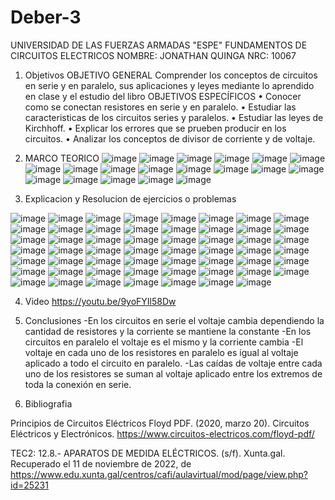 # Deber-3
UNIVERSIDAD DE LAS FUERZAS ARMADAS "ESPE"
FUNDAMENTOS DE CIRCUITOS ELECTRICOS
NOMBRE: JONATHAN QUINGA
NRC: 10067
1. Objetivos
OBJETIVO GENERAL 
Comprender los conceptos de circuitos en serie y en paralelo, sus aplicaciones y leyes mediante lo aprendido en clase y el estudio del libro 
OBJETIVOS ESPECÍFICOS
• Conocer como se conectan resistores en serie y en paralelo. 
• Estudiar las caracteristicas de los circuitos series y paralelos. 
• Estudiar las leyes de Kirchhoff.
• Explicar los errores que se prueben producir en los circuitos. 
• Analizar los conceptos de divisor de corriente y de voltaje.

2. MARCO TEORICO
![image](https://user-images.githubusercontent.com/117744175/204029889-1668f244-cddc-47b1-bc23-26c8022a8ab3.png)
![image](https://user-images.githubusercontent.com/117744175/204030033-30efb23c-caa1-4904-b336-d3120f84eaa2.png)
![image](https://user-images.githubusercontent.com/117744175/204030063-38962dea-cc03-4dd8-92e3-b5ba31a05e5a.png)
![image](https://user-images.githubusercontent.com/117744175/204030090-f5427c34-27c5-4743-984f-febe85ac46c3.png)
![image](https://user-images.githubusercontent.com/117744175/204030128-6bec2e64-f242-4c7f-8344-bcada74d695d.png)
![image](https://user-images.githubusercontent.com/117744175/204030151-ef011d93-e760-4b4d-9dad-36f5139b8347.png)
![image](https://user-images.githubusercontent.com/117744175/204030175-2c757b9a-e0b4-46dc-85f6-0d0a5bc5c572.png)
![image](https://user-images.githubusercontent.com/117744175/204030197-a32ed2bc-e12b-45b3-a0a7-82db04f1c7c7.png)
![image](https://user-images.githubusercontent.com/117744175/204030212-3ae4d374-4f8d-4423-94e8-1459f142b549.png)
![image](https://user-images.githubusercontent.com/117744175/204030225-4aed61ab-cbc7-4b2b-af97-099b8b385b0d.png)
![image](https://user-images.githubusercontent.com/117744175/204030242-ddcb0a7c-cf16-4586-ae2e-4291eeb2e5f5.png)
![image](https://user-images.githubusercontent.com/117744175/204030267-c4696c25-7773-4a2b-ba4b-be0ce5d808f6.png)
![image](https://user-images.githubusercontent.com/117744175/204030283-efda80f3-e4f5-4f66-95d8-e3e0b5c4c0d1.png)
![image](https://user-images.githubusercontent.com/117744175/204030295-308a5e58-5f96-457d-a5b1-23b3f4581a50.png)
![image](https://user-images.githubusercontent.com/117744175/204030311-a9f2f073-f675-46e8-8cbd-094bc9ff021e.png)
![image](https://user-images.githubusercontent.com/117744175/204030617-08fa4980-ffc9-4335-87d7-c7202471453f.png)
![image](https://user-images.githubusercontent.com/117744175/204030631-53a3436c-db7d-49ee-956e-aed3920bda59.png)
![image](https://user-images.githubusercontent.com/117744175/204030644-dd505580-121f-4545-8927-b6f0998a529e.png)
![image](https://user-images.githubusercontent.com/117744175/204030660-a3d7613d-247f-48fc-9697-8d024827056f.png)

3. Explicacion y Resolucion de ejercicios o problemas

![image](https://user-images.githubusercontent.com/117744175/204030963-f2e8aa4d-ee87-4955-832d-a67cf7723cbb.png)
![image](https://user-images.githubusercontent.com/117744175/204031002-3ab2253c-7904-4d56-bb04-e42e47ac4461.png)
![image](https://user-images.githubusercontent.com/117744175/204034830-9d818886-0e21-4b39-852a-00e56c515fd3.png)
![image](https://user-images.githubusercontent.com/117744175/204034889-3273eedf-32be-41c2-b55b-671c218c4082.png)
![image](https://user-images.githubusercontent.com/117744175/204034928-f1345204-2363-4c6a-8525-5fc74cdde8d2.png)
![image](https://user-images.githubusercontent.com/117744175/204034957-a87c3d98-6e22-4699-be6e-2d871fa828ae.png)
![image](https://user-images.githubusercontent.com/117744175/204034991-92e61e50-7856-4e0b-a276-ec357b6a36bf.png)
![image](https://user-images.githubusercontent.com/117744175/204035023-6d80d22e-8678-44a7-913a-6cec503ea8b1.png)
![image](https://user-images.githubusercontent.com/117744175/204035050-b3ac5dae-f1e8-43ff-83b6-f230e150735f.png)
![image](https://user-images.githubusercontent.com/117744175/204035109-eb62df5d-5adc-4820-9ddc-8eecdf0d813b.png)
![image](https://user-images.githubusercontent.com/117744175/204035129-2223e4ab-b159-4e14-93e7-32e890237bc9.png)
![image](https://user-images.githubusercontent.com/117744175/204035160-1751a41b-8ece-47c4-a53f-3cf2e0dd907f.png)
![image](https://user-images.githubusercontent.com/117744175/204035184-a3718780-ef0b-4ce4-82a8-30d50717d03a.png)
![image](https://user-images.githubusercontent.com/117744175/204035217-cfbceec8-0e00-4efc-b37c-8731ac58e1b4.png)
![image](https://user-images.githubusercontent.com/117744175/204035240-da773cd2-94e9-4e8d-8df5-fa0b32390d7e.png)
![image](https://user-images.githubusercontent.com/117744175/204035267-2db5baa1-8d40-4e01-9fa8-e3466245f2c9.png)
![image](https://user-images.githubusercontent.com/117744175/204035287-2b97a756-bc58-46b0-8635-a247f991ead4.png)
![image](https://user-images.githubusercontent.com/117744175/204035309-2986b6c3-c49e-475b-aedc-48d7646fc045.png)
![image](https://user-images.githubusercontent.com/117744175/204035328-31587679-6826-4b72-8b1e-86c9d3dbb497.png)
![image](https://user-images.githubusercontent.com/117744175/204035346-81fdb10a-b146-459f-80f8-36f5a0cd0541.png)
![image](https://user-images.githubusercontent.com/117744175/204035369-7a118a30-b701-4230-a764-3101b364d22c.png)
![image](https://user-images.githubusercontent.com/117744175/204035412-5149a386-5388-466d-9205-ae0a366538b1.png)
![image](https://user-images.githubusercontent.com/117744175/204035483-9f78d2e6-0b60-4704-95f9-d993a26c2126.png)
![image](https://user-images.githubusercontent.com/117744175/204035569-e06f9862-cce1-4692-abfb-52a4b08b936e.png)
![image](https://user-images.githubusercontent.com/117744175/204035594-4a0d578a-c991-460d-bdbb-0a98b0f57d6f.png)
![image](https://user-images.githubusercontent.com/117744175/204035616-3f52e1d9-adb0-4d4d-9ef1-db7b2a3a129a.png)
![image](https://user-images.githubusercontent.com/117744175/204035648-55e650e6-245a-4085-a91b-92e3cf7e7c7b.png)
![image](https://user-images.githubusercontent.com/117744175/204035689-8ce7f50b-e09b-4bdb-9e75-bdbaf435a36f.png)
![image](https://user-images.githubusercontent.com/117744175/204035716-c4f43e20-1b75-4662-894d-cb4935a836af.png)
![image](https://user-images.githubusercontent.com/117744175/204035985-3e17c974-7fc7-4c54-ba66-cbd8aaeba686.png)
![image](https://user-images.githubusercontent.com/117744175/204035994-efed8b93-437d-4b1a-b902-2b3e005a4f20.png)
![image](https://user-images.githubusercontent.com/117744175/204036011-14ef4ec9-172a-4c78-a28f-532050d34926.png)
![image](https://user-images.githubusercontent.com/117744175/204036237-e445aac0-e5f1-40c5-8a5c-53831ad8c5ac.png)
![image](https://user-images.githubusercontent.com/117744175/204036260-925b4aea-05c6-4153-a797-45a53ecc0682.png)
![image](https://user-images.githubusercontent.com/117744175/204036289-c838d55e-8c4b-4238-bcf2-969952573a79.png)
![image](https://user-images.githubusercontent.com/117744175/204036318-15e36b97-6a8e-483d-81e8-6c5fb958d37f.png)
![image](https://user-images.githubusercontent.com/117744175/204036345-afbc357b-b557-48e0-b185-5e873963fbf6.png)
![image](https://user-images.githubusercontent.com/117744175/204036385-9794601f-b19f-4aec-8c82-a93887ebb78d.png)
![image](https://user-images.githubusercontent.com/117744175/204036405-02c76071-24d4-46bc-a276-2729e6101321.png)
![image](https://user-images.githubusercontent.com/117744175/204036424-ba2baed4-ade8-4740-aa26-a8f5d6c861ca.png)
![image](https://user-images.githubusercontent.com/117744175/204036459-c3a2495c-be23-4936-b336-86e9fa74ca76.png)
![image](https://user-images.githubusercontent.com/117744175/204036477-053b3ea6-0f0a-459f-9248-c9f5d11a65a2.png)
![image](https://user-images.githubusercontent.com/117744175/204036491-4cdb7c2f-d8cb-423e-a98c-a9ce49257470.png)
![image](https://user-images.githubusercontent.com/117744175/204036508-e534b4e0-6578-4c32-9456-2387428133c5.png)
![image](https://user-images.githubusercontent.com/117744175/204036544-6e0182d4-8c44-4337-aadc-a3b5b5c4b475.png)
![image](https://user-images.githubusercontent.com/117744175/204036597-4a930607-1f23-4721-bf41-9271aabb156d.png)
![image](https://user-images.githubusercontent.com/117744175/204036627-98544cc9-c51d-4d96-aea1-807791bd46a1.png)
![image](https://user-images.githubusercontent.com/117744175/204036651-01795d4c-6aa0-4587-9e28-f43ab8509b54.png)
![image](https://user-images.githubusercontent.com/117744175/204036683-0c2a2e64-6dea-4bba-a8a6-503440f24a1e.png)
![image](https://user-images.githubusercontent.com/117744175/204036705-2ab79b80-5d92-4770-b7aa-54405cc27880.png)
![image](https://user-images.githubusercontent.com/117744175/204036740-ffd8a1ef-385c-42be-aad8-62ec76ce4bbd.png)
![image](https://user-images.githubusercontent.com/117744175/204036774-b449715d-eb59-49f1-8dea-82d7501f7876.png)
![image](https://user-images.githubusercontent.com/117744175/204036798-21b819f1-ebb6-4115-8c38-bc8b2642a0f2.png)
![image](https://user-images.githubusercontent.com/117744175/204037119-5b7352a3-fd70-4ebd-b823-13e2deee8820.png)
![image](https://user-images.githubusercontent.com/117744175/204037139-a4c40e8d-a4d7-48fe-ac5f-f7629915d983.png)

4. Video
https://youtu.be/9yoFYIl58Dw

5. Conclusiones
-En los circuitos en serie el voltaje cambia dependiendo la cantidad de resistores y la corriente se mantiene la constante
-En los circuitos en paralelo el voltaje es el mismo y la corriente cambia 
-El voltaje en cada uno de los resistores en paralelo es igual al voltaje aplicado a todo el circuito en paralelo.
-Las caídas de voltaje entre cada uno de los resistores se suman al voltaje aplicado entre los extremos de toda la conexión en serie.

6. Bibliografia

Principios de Circuitos Eléctricos Floyd PDF. (2020, marzo 20). Circuitos Eléctricos y Electrónicos. https://www.circuitos-electricos.com/floyd-pdf/

TEC2: 12.8.- APARATOS DE MEDIDA ELÉCTRICOS. (s/f). Xunta.gal. Recuperado el 11 de noviembre de 2022, de https://www.edu.xunta.gal/centros/cafi/aulavirtual/mod/page/view.php?id=25231


